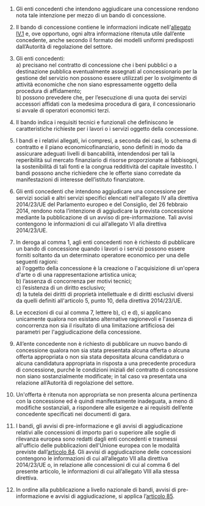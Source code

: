 1. Gli enti concedenti che intendono aggiudicare una concessione rendono nota tale intenzione per mezzo di un bando di concessione.

2. Il bando di concessione contiene le informazioni indicate nell'[allegato IV.1](/section/attachment-4-1/1) e, ove opportuno, ogni altra informazione ritenuta utile dall’ente concedente, anche secondo il formato dei modelli uniformi predisposti dall’Autorità di regolazione del settore. 

3. Gli enti concedenti:<br>a) precisano nel contratto di concessione che i beni pubblici o a destinazione pubblica eventualmente assegnati al concessionario per la gestione del servizio non possono essere utilizzati per lo svolgimento di attività economiche che non siano espressamente oggetto della procedura di affidamento;<br>b) possono prevedere che, per l’esecuzione di una quota dei servizi accessori affidati con la medesima procedura di gara, il concessionario si avvale di operatori economici terzi.

4. Il bando indica i requisiti tecnici e funzionali che definiscono le caratteristiche richieste per i lavori o i servizi oggetto della concessione.

5. I bandi e i relativi allegati, ivi compresi, a seconda dei casi, lo schema di contratto e il piano economicofinanziario, sono definiti in modo da assicurare adeguati livelli di bancabilità, intendendosi per tali la reperibilità sul mercato finanziario di risorse proporzionate ai fabbisogni, la sostenibilità di tali fonti e la congrua redditività del capitale investito. I bandi possono anche richiedere che le offerte siano corredate da manifestazioni di interesse dell’istituto finanziatore.

6. Gli enti concedenti che intendono aggiudicare una concessione per servizi sociali e altri servizi specifici elencati nell'allegato IV alla direttiva 2014/23/UE del Parlamento europeo e del Consiglio, del 26 febbraio 2014, rendono nota l’intenzione di aggiudicare la prevista concessione mediante la pubblicazione di un avviso di pre-informazione. Tali avvisi contengono le informazioni di cui all’allegato VI alla direttiva 2014/23/UE.

7. In deroga al comma 1, agli enti concedenti non è richiesto di pubblicare un bando di concessione quando i lavori o i servizi possono essere forniti soltanto da un determinato operatore economico per una delle seguenti ragioni:<br>a) l'oggetto della concessione è la creazione o l'acquisizione di un'opera d'arte o di una rappresentazione artistica unica;<br>b) l’assenza di concorrenza per motivi tecnici;<br>c) l’esistenza di un diritto esclusivo;<br>d) la tutela dei diritti di proprietà intellettuale e di diritti esclusivi diversi da quelli definiti all'articolo 5, punto 10, della direttiva 2014/23/UE.

8. Le eccezioni di cui al comma 7, lettere b), c) e d), si applicano unicamente qualora non esistano alternative ragionevoli e l'assenza di concorrenza non sia il risultato di una limitazione artificiosa dei parametri per l'aggiudicazione della concessione.

9. All’ente concedente non è richiesto di pubblicare un nuovo bando di concessione qualora non sia stata presentata alcuna offerta o alcuna offerta appropriata o non sia stata depositata alcuna candidatura o alcuna candidatura appropriata in risposta a una precedente procedura di concessione, purché le condizioni iniziali del contratto di concessione non siano sostanzialmente modificate; in tal caso va presentata una relazione all’Autorità di regolazione del settore.

10. Un'offerta è ritenuta non appropriata se non presenta alcuna pertinenza con la concessione ed è quindi manifestamente inadeguata, a meno di modifiche sostanziali, a rispondere alle esigenze e ai requisiti dell’ente concedente specificati nei documenti di gara.

11. I bandi, gli avvisi di pre-informazione e gli avvisi di aggiudicazione relativi alle concessioni di importo pari o superiore alle soglie di rilevanza europea sono redatti dagli enti concedenti e trasmessi all'ufficio delle pubblicazioni dell'Unione europea con le modalità previste dall’[articolo 84](/articolo-84/2). Gli avvisi di aggiudicazione delle concessioni contengono le informazioni di cui all’allegato VII alla direttiva 2014/23/UE o, in relazione alle concessioni di cui al comma 6 del presente articolo, le informazioni di cui all’allegato VIII alla stessa direttiva.

12. In ordine alla pubblicazione a livello nazionale di bandi, avvisi di pre-informazione e avvisi di aggiudicazione, si applica l’[articolo 85](/articolo-85/1).
